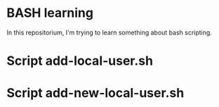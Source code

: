 # BASH learning

In this repositorium, I'm trying to learn something about bash scripting.

# Script add-local-user.sh

# Script add-new-local-user.sh

